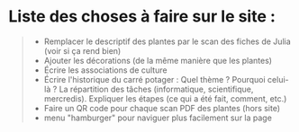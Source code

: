 # Liste des choses à faire sur le site :

> - Remplacer le descriptif des plantes par le scan des fiches de Julia (voir si ça rend bien)
> - Ajouter les décorations (de la même manière que les plantes)
> - Écrire les associations de culture
> - Écrire l'historique du carré potager :
		Quel thème ?
    Pourquoi celui-là ?
    La répartition des tâches (informatique, scientifique, mercredis).
    Expliquer les étapes (ce qui a été fait, comment, etc.)		
> - Faire un QR code pour chaque scan PDF des plantes (hors site)
> - menu "hamburger" pour naviguer plus facilement sur la page

